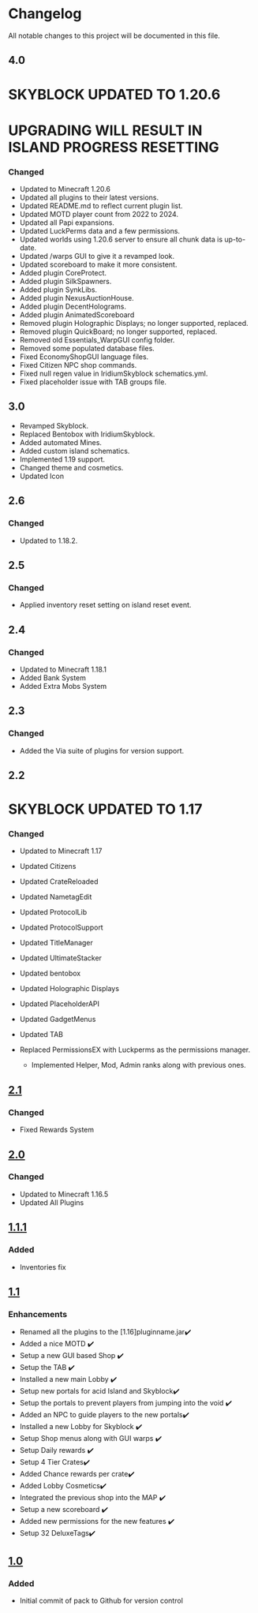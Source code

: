 # Changelog
All notable changes to this project will be documented in this file.
## 4.0

# SKYBLOCK UPDATED TO 1.20.6
# UPGRADING WILL RESULT IN ISLAND PROGRESS RESETTING

### Changed
- Updated to Minecraft 1.20.6
- Updated all plugins to their latest versions.
- Updated README.md to reflect current plugin list.
- Updated MOTD player count from 2022 to 2024.
- Updated all Papi expansions.
- Updated LuckPerms data and a few permissions.
- Updated worlds using 1.20.6 server to ensure all chunk data is up-to-date.
- Updated /warps GUI to give it a revamped look.
- Updated scoreboard to make it more consistent.
- Added plugin CoreProtect.
- Added plugin SilkSpawners.
- Added plugin SynkLibs.
- Added plugin NexusAuctionHouse.
- Added plugin DecentHolograms.
- Added plugin AnimatedScoreboard
- Removed plugin Holographic Displays; no longer supported, replaced.
- Removed plugin QuickBoard; no longer supported, replaced.
- Removed old Essentials_WarpGUI config folder.
- Removed some populated database files.
- Fixed EconomyShopGUI language files.
- Fixed Citizen NPC shop commands.
- Fixed null regen value in IridiumSkyblock schematics.yml.
- Fixed placeholder issue with TAB groups file.

## 3.0

- Revamped Skyblock.
- Replaced Bentobox with IridiumSkyblock.
- Added automated Mines.
- Added custom island schematics.
- Implemented 1.19 support.
- Changed theme and cosmetics.
- Updated Icon

## 2.6

### Changed
- Updated to 1.18.2.

## 2.5

### Changed
- Applied inventory reset setting on island reset event.

## 2.4

### Changed
- Updated to Minecraft 1.18.1
- Added Bank System
- Added Extra Mobs System

## 2.3

### Changed
- Added the Via suite of plugins for version support.

## 2.2

# SKYBLOCK UPDATED TO 1.17

### Changed
- Updated to Minecraft 1.17
- Updated Citizens
- Updated CrateReloaded
- Updated NametagEdit
- Updated ProtocolLib
- Updated ProtocolSupport
- Updated TitleManager
- Updated UltimateStacker
- Updated bentobox
- Updated Holographic Displays
- Updated PlaceholderAPI
- Updated GadgetMenus
- Updated TAB
- Replaced PermissionsEX with Luckperms as the permissions manager.

  - Implemented Helper, Mod, Admin ranks along with previous ones.


## [2.1]

### Changed
- Fixed Rewards System

## [2.0]

### Changed
- Updated to Minecraft 1.16.5
- Updated All Plugins

## [1.1.1]

### Added
- Inventories fix

## [1.1]

### Enhancements
- Renamed all the plugins to the [1.16]pluginname.jar✔️
- Added a nice MOTD ✔️
- Setup a new GUI based Shop ✔️
- Setup the TAB ✔️
- Installed a new main Lobby ✔️
- Setup new portals for acid Island and Skyblock✔️
- Setup the portals to prevent players from jumping into the void ✔️
- Added an NPC to guide players to the new portals️✔️
- Installed a new Lobby for Skyblock ✔️
- Setup Shop menus along with GUI warps ✔️
- Setup Daily rewards ✔️
- Setup 4 Tier Crates✔️
- Added Chance rewards per crate✔️
- Added Lobby Cosmetics️✔️
- Integrated the previous shop into the MAP ✔️
- Setup a new scoreboard ✔️
- Added new permissions for the new features ✔️
- Setup 32 DeluxeTags✔️

## [1.0]

### Added
- Initial commit of pack to Github for version control

[4.0]: https://github.com/apexhosting/KitPVP/releases/tag/4.0
[3.0]: https://github.com/apexhosting/KitPVP/releases/tag/3.0
[2.6]: https://github.com/apexhosting/KitPVP/releases/tag/2.6
[2.5]: https://github.com/apexhosting/KitPVP/releases/tag/2.5
[2.4]: https://github.com/apexhosting/KitPVP/releases/tag/2.4
[2.3]: https://github.com/apexhosting/KitPVP/releases/tag/2.3
[2.2]: https://github.com/apexhosting/KitPVP/releases/tag/2.2
[2.1]: https://github.com/apexhosting/KitPVP/releases/tag/2.1
[2.0]: https://github.com/apexhosting/KitPVP/releases/tag/2.0
[1.1.1]: https://github.com/apexhosting/KitPVP/releases/tag/1.1.1
[1.1]: https://github.com/apexhosting/KitPVP/releases/tag/1.1
[1.0]: https://github.com/apexhosting/KitPVP/releases/tag/1.0